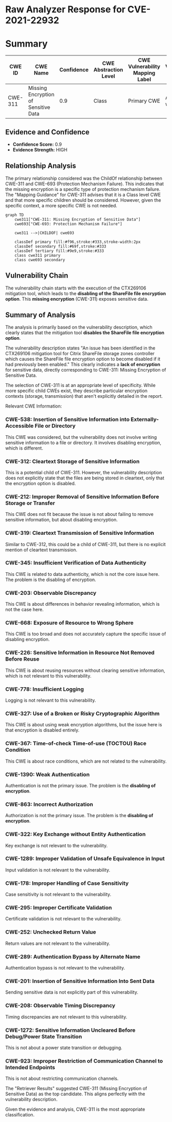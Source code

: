 # Raw Analyzer Response for CVE-2021-22932

# Summary
| CWE ID | CWE Name | Confidence | CWE Abstraction Level | CWE Vulnerability Mapping Label | CWE-Vulnerability Mapping Notes |
|---|---|---|---|---|---|
| CWE-311 | Missing Encryption of Sensitive Data | 0.9 | Class | Primary CWE | Allowed-with-Review |

## Evidence and Confidence

*   **Confidence Score:** 0.9
*   **Evidence Strength:** HIGH

## Relationship Analysis
The primary relationship considered was the ChildOf relationship between CWE-311 and CWE-693 (Protection Mechanism Failure). This indicates that the missing encryption is a specific type of protection mechanism failure. The "Mapping Guidance" for CWE-311 advises that it is a Class level CWE and that more specific children should be considered. However, given the specific context, a more specific CWE is not needed.

```mermaid
graph TD
    cwe311["CWE-311: Missing Encryption of Sensitive Data"]
    cwe693["CWE-693: Protection Mechanism Failure"]
    
    cwe311 -->|CHILDOF| cwe693
    
    classDef primary fill:#f96,stroke:#333,stroke-width:2px
    classDef secondary fill:#69f,stroke:#333
    classDef tertiary fill:#9e9,stroke:#333
    class cwe311 primary
    class cwe693 secondary
```

## Vulnerability Chain
The vulnerability chain starts with the execution of the CTX269106 mitigation tool, which leads to the **disabling of the ShareFile file encryption option**. This **missing encryption** (CWE-311) exposes sensitive data.

## Summary of Analysis
The analysis is primarily based on the vulnerability description, which clearly states that the mitigation tool **disables the ShareFile file encryption option**.

The vulnerability description states "An issue has been identified in the CTX269106 mitigation tool for Citrix ShareFile storage zones controller which causes the ShareFile file encryption option to become disabled if it had previously been enabled." This clearly indicates a **lack of encryption** for sensitive data, directly corresponding to CWE-311: Missing Encryption of Sensitive Data.

The selection of CWE-311 is at an appropriate level of specificity. While more specific child CWEs exist, they describe particular encryption contexts (storage, transmission) that aren't explicitly detailed in the report.

Relevant CWE Information:

### CWE-538: Insertion of Sensitive Information into Externally-Accessible File or Directory
This CWE was considered, but the vulnerability does not involve writing sensitive information to a file or directory. It involves disabling encryption, which is different.

### CWE-312: Cleartext Storage of Sensitive Information
This is a potential child of CWE-311. However, the vulnerability description does not explicitly state that the files are being stored in cleartext, only that the encryption option is disabled.

### CWE-212: Improper Removal of Sensitive Information Before Storage or Transfer
This CWE does not fit because the issue is not about failing to remove sensitive information, but about disabling encryption.

### CWE-319: Cleartext Transmission of Sensitive Information
Similar to CWE-312, this could be a child of CWE-311, but there is no explicit mention of cleartext transmission.

### CWE-345: Insufficient Verification of Data Authenticity
This CWE is related to data authenticity, which is not the core issue here. The problem is the disabling of encryption.

### CWE-203: Observable Discrepancy
This CWE is about differences in behavior revealing information, which is not the case here.

### CWE-668: Exposure of Resource to Wrong Sphere
This CWE is too broad and does not accurately capture the specific issue of disabling encryption.

### CWE-226: Sensitive Information in Resource Not Removed Before Reuse
This CWE is about reusing resources without clearing sensitive information, which is not relevant to this vulnerability.

### CWE-778: Insufficient Logging
Logging is not relevant to this vulnerability.

### CWE-327: Use of a Broken or Risky Cryptographic Algorithm
This CWE is about using weak encryption algorithms, but the issue here is that encryption is disabled entirely.

### CWE-367: Time-of-check Time-of-use (TOCTOU) Race Condition
This CWE is about race conditions, which are not related to the vulnerability.

### CWE-1390: Weak Authentication
Authentication is not the primary issue. The problem is the **disabling of encryption**.

### CWE-863: Incorrect Authorization
Authorization is not the primary issue. The problem is the **disabling of encryption**.

### CWE-322: Key Exchange without Entity Authentication
Key exchange is not relevant to the vulnerability.

### CWE-1289: Improper Validation of Unsafe Equivalence in Input
Input validation is not relevant to the vulnerability.

### CWE-178: Improper Handling of Case Sensitivity
Case sensitivity is not relevant to the vulnerability.

### CWE-295: Improper Certificate Validation
Certificate validation is not relevant to the vulnerability.

### CWE-252: Unchecked Return Value
Return values are not relevant to the vulnerability.

### CWE-289: Authentication Bypass by Alternate Name
Authentication bypass is not relevant to the vulnerability.

### CWE-201: Insertion of Sensitive Information Into Sent Data
Sending sensitive data is not explicitly part of this vulnerability.

### CWE-208: Observable Timing Discrepancy
Timing discrepancies are not relevant to this vulnerability.

### CWE-1272: Sensitive Information Uncleared Before Debug/Power State Transition
This is not about a power state transition or debugging.

### CWE-923: Improper Restriction of Communication Channel to Intended Endpoints
This is not about restricting communication channels.

The "Retriever Results" suggested CWE-311 (Missing Encryption of Sensitive Data) as the top candidate. This aligns perfectly with the vulnerability description.

Given the evidence and analysis, CWE-311 is the most appropriate classification.